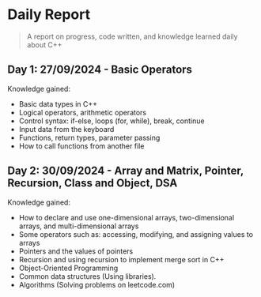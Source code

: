 # Daily Report

> A report on progress, code written, and knowledge learned daily about C++

## Day 1: 27/09/2024 - Basic Operators

Knowledge gained:
+ Basic data types in C++
+ Logical operators, arithmetic operators
+ Control syntax: if-else, loops (for, while), break, continue
+ Input data from the keyboard
+ Functions, return types, parameter passing
+ How to call functions from another file

## Day 2: 30/09/2024 - Array and Matrix, Pointer, Recursion, Class and Object, DSA

Knowledge gained:
+ How to declare and use one-dimensional arrays, two-dimensional arrays, and multi-dimensional arrays
+ Some operators such as: accessing, modifying, and assigning values to arrays
+ Pointers and the values of pointers
+ Recursion and using recursion to implement merge sort in C++
+ Object-Oriented Programming
+ Common data structures (Using libraries).
+ Algorithms (Solving problems on leetcode.com)